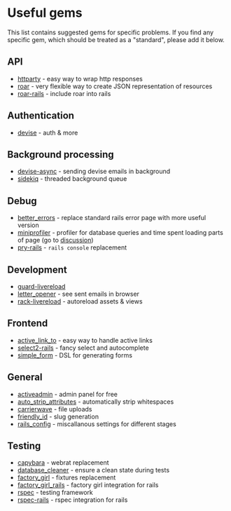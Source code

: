 Useful gems
===========

This list contains suggested gems for specific problems. If you find any specific gem, which should
be treated as a "standard", please add it below.

## API

* [httparty](https://github.com/jnunemaker/httparty) - easy way to wrap http responses
* [roar](https://github.com/apotonick/roar) - very flexible way to create JSON representation of resources
* [roar-rails](https://github.com/apotonick/roar-rails) - include roar into rails

## Authentication

* [devise](https://github.com/plataformatec/devise) - auth & more

## Background processing

* [devise-async](https://github.com/mhfs/devise-async) - sending devise emails in background
* [sidekiq](http://mperham.github.com/sidekiq/) - threaded background queue

## Debug

* [better_errors](https://github.com/charliesome/better_errors) - replace standard rails error page with more useful version
* [miniprofiler](http://railscasts.com/episodes/368-miniprofiler) - profiler for database queries and time spent loading parts of page (go to [discussion](https://github.com/monterail/rules/pull/3))
* [pry-rails](https://github.com/rweng/pry-rails) - `rails console` replacement

## Development

* [guard-livereload](https://github.com/guard/guard-livereload)
* [letter_opener](https://github.com/ryanb/letter_opener) - see sent emails in browser
* [rack-livereload](https://github.com/johnbintz/rack-livereload) - autoreload assets & views

## Frontend

* [active_link_to](https://github.com/twg/active_link_to.git) - easy way to handle active links
* [select2-rails](https://github.com/argerim/select2-rails.git) - fancy select and autocomplete
* [simple_form](https://github.com/plataformatec/simple_form) - DSL for generating forms

## General

* [activeadmin](http://activeadmin.io) - admin panel for free
* [auto_strip_attributes](https://github.com/holli/auto_strip_attributes) - automatically strip whitespaces
* [carrierwave](https://github.com/jnicklas/carrierwave) - file uploads
* [friendly_id](https://github.com/norman/friendly_id) - slug generation
* [rails_config](https://github.com/railsjedi/rails_config) - miscallanous settings for different stages

## Testing

* [capybara](https://github.com/jnicklas/capybara) - webrat replacement
* [database_cleaner](https://github.com/bmabey/database_cleaner) - ensure a clean state during tests
* [factory_girl](https://github.com/thoughtbot/factory_girl) - fixtures replacement
* [factory_girl_rails](https://github.com/thoughtbot/factory_girl_rails) - factory girl integration for rails
* [rspec](https://github.com/rspec/rspec) - testing framework
* [rspec-rails](https://github.com/rspec/rspec-rails) - rspec integration for rails
